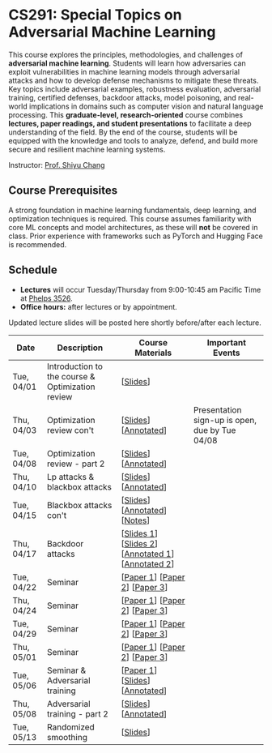 # CS291: Special Topics on Adversarial Machine Learning

This course explores the principles, methodologies, and challenges of **adversarial machine learning**. Students will learn how adversaries can exploit vulnerabilities in machine learning models through adversarial attacks and how to develop defense mechanisms to mitigate these threats.   Key topics include adversarial examples, robustness evaluation, adversarial training, certified defenses, backdoor attacks, model poisoning, and real-world implications in domains such as computer vision and natural language processing.  This **graduate-level, research-oriented** course combines **lectures, paper readings, and student presentations** to facilitate a deep understanding of the field.  By the end of the course, students will be equipped with the knowledge and tools to analyze, defend, and build more secure and resilient machine learning systems.

Instructor: [Prof. Shiyu Chang](https://code-terminator.github.io)

## Course Prerequisites

A strong foundation in machine learning fundamentals, deep learning, and optimization techniques is required. This course assumes familiarity with core ML concepts and model architectures, as these will **not** be covered in class. Prior experience with frameworks such as PyTorch and Hugging Face is recommended.

## Schedule
- **Lectures** will occur Tuesday/Thursday from 9:00-10:45 am Pacific Time at [Phelps 3526](https://classrooms.ucsb.edu/classroom-inventory/phelp-3526).
- **Office hours:** after lectures or by appointment.

Updated lecture slides will be posted here shortly before/after each lecture. 

| Date        | Description                   | Course Materials | Important Events                                       |
|-------------|-------------------------------|------------------|--------------------------------------------------------|
| Tue, 04/01 | Introduction to the course & Optimization review | [[Slides](https://ucsb.instructure.com/courses/26879/files?preview=4721569)] | |
| Thu, 04/03 | Optimization review con't | [[Slides](https://ucsb.instructure.com/courses/26879/files?preview=4721570)]  [[Annotated](https://ucsb.instructure.com/courses/26879/files?preview=4751341)]   | Presentation sign-up is open, due by Tue 04/08 |
| Tue, 04/08 | Optimization review - part 2 | [[Slides](https://ucsb.instructure.com/courses/26879/files?preview=4762282)]  [[Annotated](https://ucsb.instructure.com/courses/26879/files?preview=4778762)]  | |
| Thu, 04/10 | Lp attacks & blackbox attacks | [[Slides](https://ucsb.instructure.com/courses/26879/files?preview=4763817)] [[Annotated](https://ucsb.instructure.com/courses/26879/files?preview=4810751)] | |
| Tue, 04/15 | Blackbox attacks con't | [[Slides](https://ucsb.instructure.com/courses/26879/files?preview=4778752)]  [[Annotated](https://ucsb.instructure.com/courses/26879/files?preview=4820291)] [[Notes](https://ucsb.instructure.com/courses/26879/files?preview=4820292)]   | |
| Thu, 04/17 | Backdoor attacks | [[Slides 1](https://ucsb.instructure.com/courses/26879/files?preview=4820310)] [[Slides 2](https://ucsb.instructure.com/courses/26879/files?preview=4820311)] [[Annotated 1](https://ucsb.instructure.com/courses/26879/files?preview=4835005)] [[Annotated 2](https://ucsb.instructure.com/courses/26879/files?preview=4835006)] | |
| Tue, 04/22 | Seminar | [[Paper 1](https://arxiv.org/abs/2307.15043)] [[Paper 2](https://arxiv.org/abs/2306.15447)] [[Paper 3](https://arxiv.org/abs/2310.13345)] | |
| Thu, 04/24 | Seminar | [[Paper 1](https://arxiv.org/abs/2308.06463)] [[Paper 2](https://arxiv.org/abs/2309.00236)] [[Paper 3](https://arxiv.org/abs/2402.14899)] | |
| Tue, 04/29 | Seminar | [[Paper 1](https://arxiv.org/abs/2312.02119)] [[Paper 2](https://arxiv.org/abs/2405.09113)] [[Paper 3](https://arxiv.org/abs/2402.06659)] | |
| Thu, 05/01 | Seminar | [[Paper 1](https://arxiv.org/abs/2406.18382)] [[Paper 2](https://arxiv.org/abs/2302.10149)] [[Paper 3](https://arxiv.org/abs/2305.00944)] | |
| Tue, 05/06 | Seminar & Adversarial training | [[Paper 1](https://arxiv.org/abs/2401.12242)] [[Slides](https://ucsb.instructure.com/courses/26879/files?preview=4936715)] [[Annotated](https://ucsb.instructure.com/courses/26879/files?preview=4968870)] | |
| Thu, 05/08 | Adversarial training - part 2| [[Slides](https://ucsb.instructure.com/courses/26879/files?preview=4936718)] [[Annotated](https://ucsb.instructure.com/courses/26879/files?preview=4968871)] | |
| Tue, 05/13 | Randomized smoothing | [[Slides](https://ucsb.instructure.com/courses/26879/files?preview=4968876)] | |




